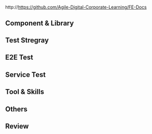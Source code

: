# 

http://https://github.com/Agile-Digital-Corporate-Learning/FE-Docs

## Component & Library

## Test Stregray

## E2E Test

## Service Test

## Tool & Skills

## Others

## Review



